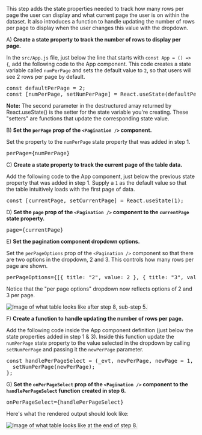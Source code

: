 This step adds the state properties needed to track how many rows per page the user can display and what current page the user is on within the dataset. It also introduces a function to handle updating the number of rows per page to display when the user changes this value with the dropdown.

A) <strong>Create a state property to track the number of rows to display per page.</strong>

In the `src/App.js` file, just below the line that starts with `const App = () => {`, add the following code to the App component. This code creates a state variable called `numPerPage` and sets the default value to `2`, so that users will see 2 rows per page by default.

<pre class="file">
const defaultPerPage = 2;
const [numPerPage, setNumPerPage] = React.useState(defaultPerPage);
</pre>

<strong>Note:</strong> The second parameter in the destructured array returned by React.useState() is the setter for the state variable you're creating. These "setters" are functions that update the corresponding state value.

B) <strong>Set the `perPage` prop of the `<Pagination />` component.</strong>

Set the property to the `numPerPage` state property that was added in step 1.

<pre class="file">
perPage={numPerPage}
</pre>

C) <strong>Create a state property to track the current page of the table data.</strong>

Add the following code to the App component, just below the previous state property that was added in step 1. Supply a `1` as the default value so that the table intuitively loads with the first page of data.

<pre class="file">
const [currentPage, setCurrentPage] = React.useState(1);
</pre>

D) <strong>Set the `page` prop of the `<Pagination />` component to the `currentPage` state property.</strong>

<pre class="file">
page={currentPage}
</pre>

E) <strong>Set the pagination component dropdown options.</strong>

Set the `perPageOptions` prop of the `<Pagination />` component so that there are two options in the dropdown, 2 and 3. This controls how many rows per page are shown.

<pre class="file">
perPageOptions={[{ title: "2", value: 2 }, { title: "3", value: 3 }]}
</pre>

Notice that the "per page options" dropdown now reflects options of 2 and 3 per page.

<img src="table-intro/assets/step-8-perPageOptions-complete.png" alt="Image of what table looks like after step 8, sub-step 5." style="box-shadow: rgba(3, 3, 3, 0.2) 0px 1.25px 2.5px 0px;" />

F) <strong>Create a function to handle updating the number of rows per page.</strong>

Add the following code inside the App component definition (just below the state properties added in step 1 & 3). Inside this function update the `numPerPage` state property to the value selected in the dropdown by calling `setNumPerPage` and passing it the `newPerPage` parameter.

<pre class="file">
const handlePerPageSelect = (_evt, newPerPage, newPage = 1, startIdx, endIdx) => {
  setNumPerPage(newPerPage);
};
</pre>

G) <strong>Set the `onPerPageSelect` prop of the `<Pagination />` component to the `handlePerPageSelect` function created in step 6.</strong>

<pre class="file">
onPerPageSelect={handlePerPageSelect}
</pre>

Here's what the rendered output should look like:

<img src="table-intro/assets/step-8-complete.png" alt="Image of what table looks like at the end of step 8." style="box-shadow: rgba(3, 3, 3, 0.2) 0px 1.25px 2.5px 0px;" />
